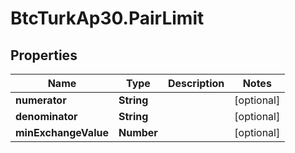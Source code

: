 # BtcTurkAp30.PairLimit

## Properties
Name | Type | Description | Notes
------------ | ------------- | ------------- | -------------
**numerator** | **String** |  | [optional] 
**denominator** | **String** |  | [optional] 
**minExchangeValue** | **Number** |  | [optional] 
